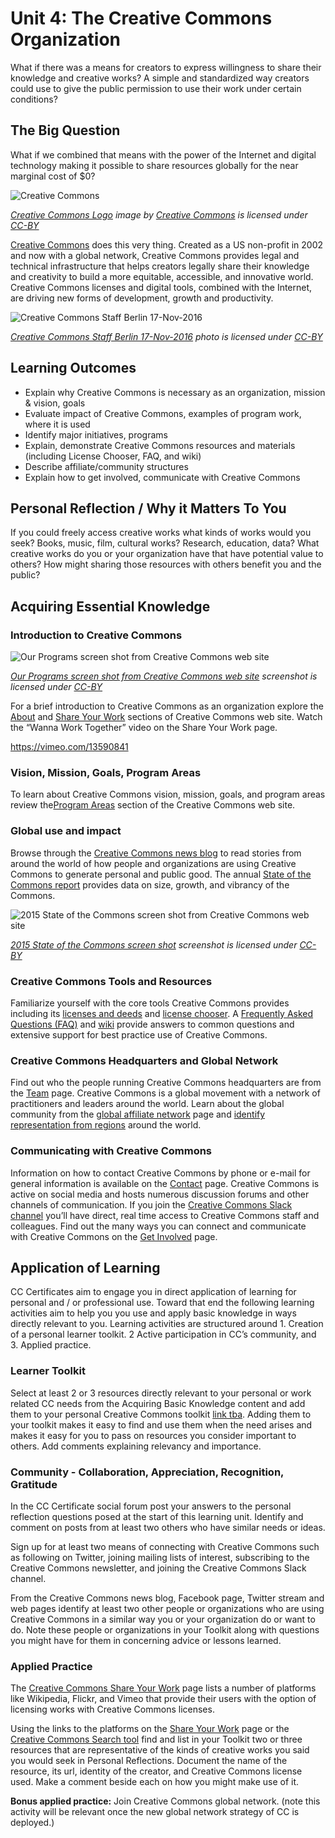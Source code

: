 # Unit 4: The Creative Commons Organization

What if there was a means for creators to express willingness to share their knowledge and creative works? A simple and standardized way creators could use to give the public permission to use their work under certain conditions?

## The Big Question

What if we combined that means with the power of the Internet and digital technology making it possible to share resources globally for the near marginal cost of $0?

![Creative Commons](https://github.com/creativecommons/cc-cert-map/blob/master/img/cc-logo.png "Creative Commons")

*[Creative Commons Logo](https://creativecommons.org/about/downloads/) image by [Creative Commons](https://creativecommons.org)  is licensed under [CC-BY](https://creativecommons.org/licenses/by/4.0/)*


[Creative Commons](https://creativecommons.org) does this very thing. Created as a US non-profit in 2002 and now with a global network, Creative Commons provides legal and technical infrastructure that helps creators legally share their knowledge and creativity to build a more equitable, accessible, and innovative world. Creative Commons licenses and digital tools, combined with the Internet, are driving new forms of development, growth and productivity.

![Creative Commons Staff Berlin 17-Nov-2016](https://github.com/creativecommons/cc-cert-map/blob/master/img/cc-staff.jpg "Creative Commons Staff Berlin 17-Nov-2016")

*[Creative Commons Staff Berlin 17-Nov-2016](hhttps://drive.google.com/file/d/0B8IKbRz-8utNR253c2syOUFEV0E/view?usp=sharing) photo is licensed under [CC-BY](https://creativecommons.org/licenses/by/4.0/)*




## Learning Outcomes
* Explain why Creative Commons is necessary as an organization, mission & vision, goals
* Evaluate impact of Creative Commons, examples of program work, where it is used
* Identify major initiatives, programs
* Explain, demonstrate Creative Commons resources and materials (including License Chooser, FAQ, and wiki)
* Describe affiliate/community structures
* Explain how to get involved, communicate with Creative Commons

## Personal Reflection / Why it Matters To You 

If you could freely access creative works what kinds of works would you seek? Books, music, film, cultural works? Research, education, data? What creative works do you or your organization have that have potential value to others? How might sharing those resources with others benefit you and the public?


  
## Acquiring Essential Knowledge

### Introduction to Creative Commons

![Our Programs screen shot from Creative Commons web site](https://github.com/creativecommons/cc-cert-map/blob/master/img/core/cc-about.jpg "Our Programs screen shot from Creative Commons web site")

*[Our Programs screen shot from Creative Commons web site](https://creativecommons.org/about/) screenshot  is licensed under [CC-BY](https://creativecommons.org/licenses/by/4.0/)*


For a brief introduction to Creative Commons as an organization explore the [About](https://creativecommons.org/about/) and [Share Your Work](https://creativecommons.org/share-your-work) sections of Creative Commons web site. Watch the “Wanna Work Together” video on the Share Your Work page.

https://vimeo.com/13590841

### Vision, Mission, Goals, Program Areas
To learn about Creative Commons vision, mission, goals, and program areas review the[Program Areas](https://creativecommons.org/about/program-areas/) section of the Creative Commons web site.


### Global use and impact
Browse through the [Creative Commons news blog](https://creativecommons.org/blog) to read stories from around the world of how people and organizations are using Creative Commons to generate personal and public good. The annual [State of the Commons report](https://stateof.creativecommons.org) provides data on size, growth, and vibrancy of the Commons.

![2015 State of the Commons screen shot from Creative Commons web site](https://github.com/creativecommons/cc-cert-map/blob/master/img/core/cc-state-commons.jpg "2015 State of the Commons screen shot")

*[2015 State of the Commons screen shot](https://stateof.creativecommons.org/2015) screenshot is licensed under [CC-BY](https://creativecommons.org/licenses/by/4.0/)*


### Creative Commons Tools and Resources
Familiarize yourself with the core tools Creative Commons provides including its [licenses and deeds](https://creativecommons.org/licenses/) and [license chooser](https://creativecommons.org/choose/). A [Frequently Asked Questions (FAQ)](https://creativecommons.org/faq/) and [wiki](https://wiki.creativecommons.org/) provide answers to common questions and extensive support for best practice use of Creative Commons.


### Creative Commons Headquarters and Global Network
Find out who the people running Creative Commons headquarters are from the [Team](https://creativecommons.org/about/team/) page. Creative Commons is a global movement with a network of practitioners and leaders around the world. Learn about the global community from the [global affiliate network](https://creativecommons.org/about/global-affiliate-network/) page and [identify representation from regions](https://wiki.creativecommons.org/wiki/Category:CC_Affiliate_Locale) around the world. 


### Communicating with Creative Commons
Information on how to contact Creative Commons by phone or e-mail for general information is available on the [Contact](https://creativecommons.org/about/contact/) page. Creative Commons is active on social media and hosts numerous discussion forums and other channels of communication. If you join the [Creative Commons Slack channel](https://slack-signup.creativecommons.org/) you’ll have direct, real time access to Creative Commons staff and colleagues. Find out the many ways you can connect and communicate with Creative Commons on the [Get Involved](https://creativecommons.org/about/get-involved/) page.


## Application of Learning
CC Certificates aim to engage you in direct application of learning for personal and / or professional use. Toward that end the following learning activities aim to help you you use and apply basic knowledge in ways directly relevant to you. Learning activities are structured around 1. Creation of a personal learner toolkit. 2 Active participation in CC’s community, and 3. Applied practice.


### Learner Toolkit
Select at least 2 or 3 resources directly relevant to your personal or work related CC needs from the Acquiring Basic Knowledge content and add them to your personal Creative Commons toolkit [link tba](#). Adding them to your toolkit makes it easy to find and use them when the need arises and makes it easy for you to pass on resources you consider important to others. Add comments explaining relevancy and importance.


### Community - Collaboration, Appreciation, Recognition, Gratitude
In the CC Certificate social forum post your answers to the personal reflection questions posed at the start of this learning unit. Identify and comment on posts from at least two others who have similar needs or ideas.


Sign up for at least two means of connecting with Creative Commons such as following on Twitter, joining mailing lists of interest, subscribing to the Creative Commons newsletter, and joining the Creative Commons Slack channel.


From the Creative Commons news blog, Facebook page, Twitter stream and web pages identify at least two other people or organizations who are using Creative Commons in a similar way you or your organization do or want to do. Note these people or organizations in your Toolkit along with questions you might have for them in concerning advice or lessons learned.


### Applied Practice
The [Creative Commons Share Your Work](https://creativecommons.org/share-your-work/) page lists a number of platforms like Wikipedia, Flickr, and Vimeo that provide their users with the option of licensing works with Creative Commons licenses. 

Using the links to the platforms on the [Share Your Work](https://creativecommons.org/share-your-work/) page or the [Creative Commons Search tool](http://search.creativecommons.org/) find and list in your Toolkit two or three resources that are representative of the kinds of creative works you said you would seek in Personal Reflections. Document the name of the resource, its url, identity of the creator, and Creative Commons license used. Make a comment beside each on how you might make use of it.


**Bonus applied practice:** Join Creative Commons global network. (note this activity will be relevant once the new global network strategy of CC is deployed.)
